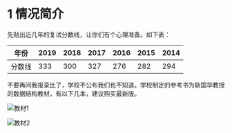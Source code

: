 # 1 情况简介
先贴出近几年的复试分数线，让你们有个心理准备。如下表：   
 
| 年份 | 2019 | 2018 | 2017 | 2016 | 2015 | 2014 |
| --- | --- | --- | --- | --- | --- | --- |
| 分数线 | 333 | 300 | 327 | 276 | 282 | 294 |

不要再问我报录比了，学校不公布我们也不知道。学校制定的参考书为耿国华教授的数据结构教材，有以下几本，建议购买最新版。

![教材1](https://ws1.sinaimg.cn/large/006sPfw0ly1g1vjx1g5bhj30ho0l1aqk.jpg)

![教材2](https://ws1.sinaimg.cn/large/006sPfw0ly1g1vjximjjwj308u0anq5w.jpg)